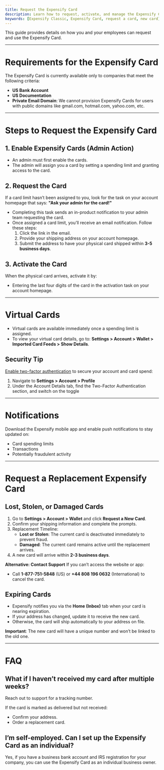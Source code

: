 ```yaml
---
title: Request the Expensify Card
description: Learn how to request, activate, and manage the Expensify Card, including virtual card setup, replacement procedures, and eligibility requirements.
keywords: [Expensify Classic, Expensify Card, request a card, new card]
---
```

<div id="expensify-classic" markdown="1">

This guide provides details on how you and your employees can request and use the Expensify Card.

---

# Requirements for the Expensify Card

The Expensify Card is currently available only to companies that meet the following criteria:
- **US Bank Account**
- **US Documentation**
- **Private Email Domain**: We cannot provision Expensify Cards for users with public domains like gmail.com, hotmail.com, yahoo.com, etc.

---

# Steps to Request the Expensify Card

## 1. Enable Expensify Cards (Admin Action)
- An admin must first enable the cards.
- The admin will assign you a card by setting a spending limit and granting access to the card.

## 2. Request the Card
If a card limit hasn’t been assigned to you, look for the task on your account homepage that says: **"Ask your admin for the card!"**
- Completing this task sends an in-product notification to your admin team requesting the card.
- Once assigned a card limit, you’ll receive an email notification. Follow these steps:
  1. Click the link in the email.
  2. Provide your shipping address on your account homepage.
  3. Submit the address to have your physical card shipped within **3-5 business days**.

## 3. Activate the Card
When the physical card arrives, activate it by:
  - Entering the last four digits of the card in the activation task on your account homepage.

---

# Virtual Cards

- Virtual cards are available immediately once a spending limit is assigned.
- To view your virtual card details, go to:
  **Settings > Account > Wallet > Imported Card Feeds > Show Details**.

## Security Tip
[Enable two-factor authentication](https://help.expensify.com/articles/expensify-classic/settings/Enable-two-factor-authentication) to secure your account and card spend:
1. Navigate to **Settings > Account > Profile**
2. Under the Account Details tab, find the Two-Factor Authentication section, and switch on the toggle

---
# Notifications
Download the Expensify mobile app and enable push notifications to stay updated on:
  - Card spending limits
  - Transactions
  - Potentially fraudulent activity

---

# Request a Replacement Expensify Card

## Lost, Stolen, or Damaged Cards
1. Go to **Settings > Account > Wallet** and click **Request a New Card**.
2. Confirm your shipping information and complete the prompts.
3. Replacement Timeline:
   - **Lost or Stolen**: The current card is deactivated immediately to prevent fraud.
   - **Damaged**: The current card remains active until the replacement arrives.
4. A new card will arrive within **2-3 business days**.

**Alternative: Contact Support**
If you can’t access the website or app:
- Call **1-877-751-5848** (US) or **+44 808 196 0632** (International) to cancel the card.

## Expiring Cards
- Expensify notifies you via the **Home (Inbox)** tab when your card is nearing expiration.
- If your address has changed, update it to receive the new card.
- Otherwise, the card will ship automatically to your address on file.

**Important**: The new card will have a unique number and won’t be linked to the old one.

---

# FAQ

## What if I haven’t received my card after multiple weeks?

Reach out to support for a tracking number.

If the card is marked as delivered but not received:
- Confirm your address.
- Order a replacement card.

## I’m self-employed. Can I set up the Expensify Card as an individual?

Yes, if you have a business bank account and IRS registration for your company, you can use the Expensify Card as an individual business owner.

</div>

